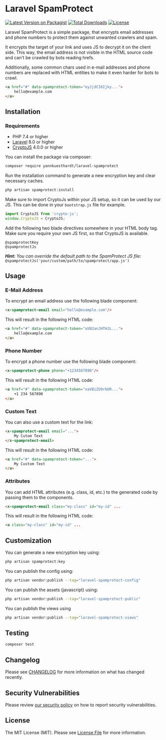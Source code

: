 # Laravel SpamProtect

[![Latest Version on Packagist](https://img.shields.io/packagist/v/yannkuesthardt/laravel-spamprotect)](https://packagist.org/packages/yannkuesthardt/laravel-spamprotect)
[![Total Downloads](https://img.shields.io/packagist/dt/yannkuesthardt/laravel-spamprotect)](https://packagist.org/packages/yannkuesthardt/laravel-spamprotect)
[![License](https://img.shields.io/packagist/l/yannkuesthardt/laravel-spamprotect
)](https://packagist.org/packages/yannkuesthardt/laravel-spamprotect)

Laravel SpamProtect is a simple package, that encrypts email addresses and phone numbers to protect them against unwanted crawlers and spam.

It encrypts the target of your link and uses JS to decrypt it on the client side. This way, the email address is not visible in the HTML source code and can't be crawled by bots reading hrefs. 

Additionally, some common chars used in e-mail addresses and phone numbers are replaced with HTML entities to make it even harder for bots to crawl.

```html
<a href="#" data-spamprotect-token="eyJjdCI6Ijky...">
    hello@example.com
</a>
```

## Installation
<a name="installation"></a>

### Requirements

- PHP 7.4 or higher
- [Laravel](https://github.com/laravel/framework) 8.0 or higher
- [CryptoJS](https://www.npmjs.com/package/crypto-js) 4.0.0 or higher

You can install the package via composer:

```bash
composer require yannkuesthardt/laravel-spamprotect
```

Run the installation command to generate a new encryption key and clear necessary caches.

```bash
php artisan spamprotect:install
```

Make sure to import CryptoJs within your JS setup, so it can be used by our JS. This can be done in your `bootstrap.js` file for example.

```js
import CryptoJS from 'crypto-js';
window.CryptoJS = CryptoJS;
```

Add the following two blade directives somewhere in your HTML body tag. Make sure you require your own JS first, so that CryptoJS is available.

```blade
@spamprotectKey
@spamprotectJs
```

***Hint:** You can override the default path to the SpamProtect JS file:* `@spamprotectJs('your/custom/path/to/spamprotect/app.js')`

## Usage
<a name="usage"></a>
### E-Mail Address
To encrypt an email address use the following blade component:

```html
<x-spamprotect-email email="hello@example.com"/>
```

This will result in the following HTML code:

```html
<a href="#" data-spamprotect-token="aVN2anJHTHJL...">
    hello@example.com
</a>
```

### Phone Number
To encrypt a phone number use the following blade component:

```html
<x-spamprotect-phone phone="+1234567890"/>
```

This will result in the following HTML code:

```html
<a href="#" data-spamprotect-token="xaVBiZU9rbUR...">
    +1 234 567890
</a>
```

### Custom Text
You can also use a custom text for the link:

```html
<x-spamprotect-email email="...">
    My Cutom Text
</x-spamprotect-email>
```

This will result in the following HTML code:

```html
<a href="#" data-spamprotect-token="...">
    My Custom Text
</a>
```

### Attributes
You can add HTML attributes (e.g. class, id, etc.) to the generated code by passing them to the components.

```html
<x-spamprotect-email class="my-class" id="my-id" ...
```

This will result in the following HTML code:

```html
<a class="my-class" id="my-id" ...
```

## Customization
<a name="customization"></a>

You can generate a new encryption key using:

```bash
php artisan spamprotect:key
```

You can publish the config using:

```bash
php artisan vendor:publish --tag="laravel-spamprotect-config"
```

You can publish the assets (javascript) using:

```bash
php artisan vendor:publish --tag="laravel-spamprotect-public"
```

You can publish the views using

```bash
php artisan vendor:publish --tag="laravel-spamprotect-views"
```

## Testing
<a name="testing"></a>

```bash
composer test
```

## Changelog
<a name="changelog"></a>

Please see [CHANGELOG](CHANGELOG.md) for more information on what has changed recently.

## Security Vulnerabilities
<a name="security-vulnerabilities"></a>

Please review [our security policy](https://github.com/yannkuesthardt/Laravel-SpamProtect/security/policy) on how to report security vulnerabilities.

## License
<a name="license"></a>

The MIT License (MIT). Please see [License File](LICENSE.md) for more information.
